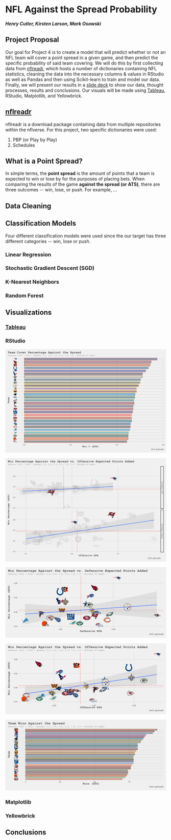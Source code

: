 # NFL Against the Spread Probability
***Henry Cutler, Kirsten Larson, Mark Osowski***

## Project Proposal
Our goal for Project 4 is to create a model that will predict whether or not an NFL team will cover a point spread in a given game, and then predict the specific probability of said team covering. We will do this by first collecting data from [nflreadr](https://nflreadr.nflverse.com/index.html), which hosts a number of dictionaries containing NFL statistics, cleaning the data into the necessary columns & values in RStudio as well as Pandas and then using Scikit-learn to train and model our data. Finally, we will present our results in a [slide deck](https://docs.google.com/presentation/d/1VqqjBqVliihmtLDAlVMV9Fx3lxCcxsOfNl1XN46MVhA/edit#slide=id.g1a681e807a9_0_0) to show our data, thought processes, results and conclusions. Our visuals will be made using [Tableau](https://public.tableau.com/app/profile/henry7314/viz/NFLATSData/Story1#1), RStudio, Matplotlib, and Yellowbrick.

## [nflreadr](https://nflreadr.nflverse.com/index.html)
nflreadr is a download package containing data from multiple repositories within the nflverse. For this project, two specific dictionaries were used:
1. PBP (or Play by Play)
2. Schedules

## What is a Point Spread?
In simple terms, the **point spread** is the amount of points that a team is expected to win or lose by for the purposes of placing bets. When comparing the results of the game **against the spread (or ATS)**, there are three outcomes -- win, lose, or push. For example, ...

## Data Cleaning

## Classification Models
Four different classification models were used since the our target has three different categories -- win, lose or push.

### Linear Regression
### Stochastic Gradient Descent (SGD)
### K-Nearest Neighbors
### Random Forest

## Visualizations
### [Tableau](https://public.tableau.com/app/profile/henry7314/viz/NFLATSData/Story1#1)

### RStudio
![NFL teams win percentage against the spread.](/Images/team_win_percentage_ats.png)

![NFL teams win percentage against the spread.](/Images/tom_brady_off_epa.png)

![NFL teams win percentage against the spread.](/Images/win_percentage_ats_and_def_epa.png)

![NFL teams win percentage against the spread.](/Images/win_percentage_ats_and_epa.png)

![NFL teams win percentage against the spread.](/Images/wins_against_the_spread.png)

### Matplotlib

### Yellowbrick

## Conclusions
